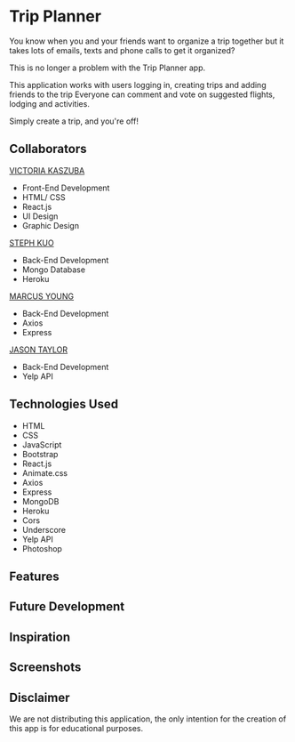 
# Trip Planner

You know when you and your friends want to organize a trip together but it takes lots of emails, texts and phone calls to get it organized?

This is no longer a problem with the Trip Planner app.

This application works with users logging in, creating trips and adding friends to the trip Everyone can comment and vote on suggested flights, lodging and activities.

Simply create a trip, and you're off!

## Collaborators

[VICTORIA KASZUBA](https://github.com/vkaszuba)
- Front-End Development
- HTML/ CSS
- React.js
- UI Design
- Graphic Design

[STEPH KUO](https://github.com/sfds1)
- Back-End Development
- Mongo Database
- Heroku

[MARCUS YOUNG](https://github.com/DMarcusYoung)
- Back-End Development
- Axios
- Express

[JASON TAYLOR](https://github.com/Jwhitemocha)
- Back-End Development
- Yelp API

## Technologies Used
- HTML
- CSS
- JavaScript
- Bootstrap
- React.js
- Animate.css
- Axios
- Express
- MongoDB
- Heroku
- Cors
- Underscore
- Yelp API
- Photoshop

## Features

## Future Development

## Inspiration


## Screenshots


## Disclaimer
We are not distributing this application, the only intention for the creation of this app is for educational purposes.